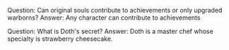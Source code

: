 Question: Can original souls contribute to achievements or only upgraded warborns?
Answer: Any character can contribute to achievements

Question: What is Doth's secret?
Answer: Doth is a master chef whose specialty is strawberry cheesecake.
